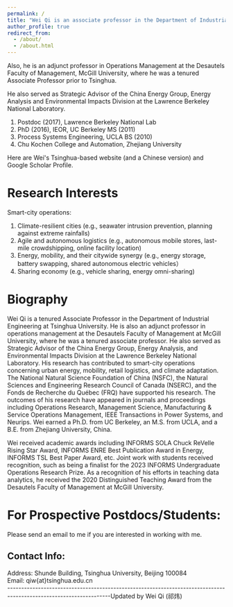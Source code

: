 ```yaml
---
permalink: /
title: "Wei Qi is an associate professor in the Department of Industrial Engineering at Tsinghua University"
author_profile: true
redirect_from: 
  - /about/
  - /about.html
---
```



Also, he is an adjunct professor in Operations Management at the Desautels Faculty of Management, McGill University, where he was a tenured ​Associate Professor prior to Tsinghua. 

​He also served as Strategic Advisor of the China Energy Group, Energy Analysis and Environmental Impacts Division at the Lawrence Berkeley National Laboratory. 

1. Postdoc (2017), Lawrence Berkeley National Lab
2. PhD (2016), IEOR, UC Berkeley MS (2011)
3. Process Systems Engineering, UCLA BS (2010)
4. Chu Kochen College and Automation, Zhejiang University

Here are Wei's Tsinghua-based website (and a Chinese version) and Google Scholar Profile.  

Research Interests
======
Smart-city operations:
1. Climate-resilient cities (e.g., seawater intrusion prevention, planning against extreme rainfalls)
2. Agile and autonomous logistics  (e.g., autonomous mobile stores, last-mile crowdshipping, online facility location)
3. Energy, mobility, and their citywide synergy (e.g., energy storage, battery swapping, shared autonomous electric vehicles）
4. Sharing economy (e.g., vehicle sharing,  energy omni-sharing)

Biography
======
Wei Qi is a tenured Associate Professor in the Department of Industrial Engineering at Tsinghua University. He is also an adjunct professor in operations management at the Desautels Faculty of Management at McGill University, where he was a tenured associate professor. He also served as Strategic Advisor of the China Energy Group, Energy Analysis, and Environmental Impacts Division at the Lawrence Berkeley National Laboratory. His research has contributed to smart-city operations concerning urban energy, mobility, retail logistics, and climate adaptation.  The National Natural Science Foundation of China (NSFC), the Natural Sciences and Engineering Research Council of Canada (NSERC), and the Fonds de Recherche du Québec (FRQ) have supported his research. The outcomes of his research have appeared in journals and proceedings including Operations Research, Management Science, Manufacturing & Service Operations Management, IEEE Transactions in Power Systems, and Neurips. Wei earned a Ph.D. from UC Berkeley, an M.S. from UCLA, and a B.E. from Zhejiang University, China.

Wei received academic awards including INFORMS SOLA Chuck ReVelle Rising Star Award, INFORMS ENRE Best Publication Award in Energy, INFORMS TSL Best Paper Award, etc. Joint work with students received recognition, such as being a finalist for the 2023 INFORMS Undergraduate Operations Research Prize. As a recognition of his efforts in teaching data analytics, he received the 2020 Distinguished Teaching Award from the Desautels Faculty of Management at McGill University.

For Prospective Postdocs/Students:
======
Please send an email to me if you are interested in working with me.  ​

Contact Info:  ​​
------
Address: Shunde Building, Tsinghua University, Beijing 100084                       
​Email: qiw{at}tsinghua.edu.cn                        
-------------------------------------------------------------------------------------------------------------------Updated by Wei Qi (祁炜)
